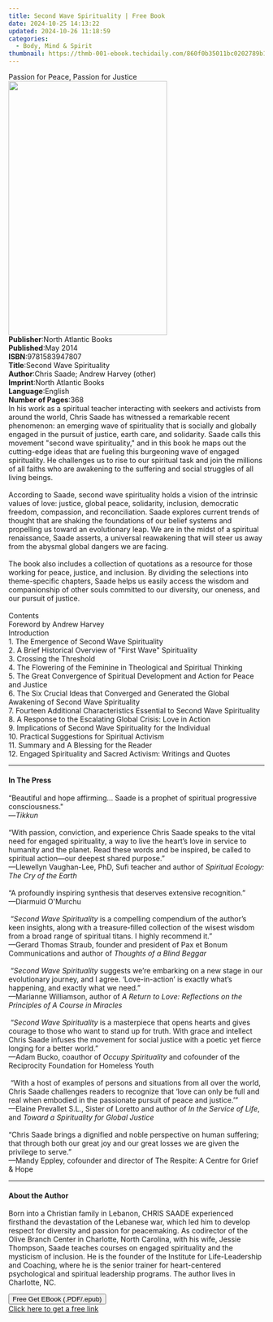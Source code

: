 ```yaml
---
title: Second Wave Spirituality | Free Book
date: 2024-10-25 14:13:22
updated: 2024-10-26 11:18:59
categories:
  - Body, Mind & Spirit
thumbnail: https://thmb-001-ebook.techidaily.com/860f0b35011bc0202789b12398ce2bb0aaa60ba9ca3fd5af22e1f037f08841df.jpg
---
```

<main id="book-container">
  <div class="flex flex-col">
    <div class="book-brief flex-1 py-6 px-4 sm:p-6 md:py-10 md:px-8">
      <!-- brief-->
      <div class="book-brief-main">Passion for Peace, Passion for Justice</div>
    </div>
    <div
      class="book-meta-info flex-1 grid gap-4 col-start-1 col-end-3 row-start-1 sm:mb-6 sm:grid-cols-4 lg:gap-6 lg:col-start-2 lg:row-end-6 lg:row-span-6 lg:mb-0"
    >
      <div
        class="book-meta-info-left place-content-center mt-4 p-4 text-sm leading-6 col-start-2 col-span-2 dark:text-slate-400"
      >
        <img
          class="w-full h-500 object-cover rounded-lg sm:h-255 sm:col-span-2 lg:col-span-full"
          src="https://img-001-ebook.techidaily.com/fbe9078be068f76afe9b7485029db68d19674d140557b70ff2b7985833aca0d6.jpg"
          alt=""
          width="312"
          height="500"
        />
      </div>
      <div
        class="book-meta-info-right mt-2 col-start-1 row-start-2 col-span-3 self-center"
      >
        <!-- meta data  -->
        <div class="flex flex-col px-4 md:px-8">
          <div class="flex-1">
            <strong>Publisher</strong>:<span class="px-2"
              >North Atlantic Books</span
            >
          </div>
          <div class="flex-1">
            <strong>Published</strong>:<span class="px-2">May 2014</span>
          </div>
          <div class="flex-1">
            <strong>ISBN</strong>:<span class="px-2">9781583947807</span>
          </div>
          <div class="flex-1">
            <strong>Title</strong>:<span class="px-2"
              >Second Wave Spirituality</span
            >
          </div>
          <div class="flex-1">
            <strong>Author</strong>:<span class="px-2"
              >Chris Saade; Andrew Harvey (other)</span
            >
          </div>
          <div class="flex-1">
            <strong>Imprint</strong>:<span class="px-2"
              >North Atlantic Books</span
            >
          </div>
          <div class="flex-1">
            <strong>Language</strong>:<span class="px-2">English</span>
          </div>
          <div class="flex-1">
            <strong>Number of Pages</strong>:<span class="px-2">368</span>
          </div>
        </div>
      </div>
    </div>
    <div class="book-description flex-1 py-6 px-4 sm:p-6 md:py-10 md:px-8">
      <div class="book-description-main">
        <div accordion-content="" id="description">
          In his work as a spiritual teacher interacting with seekers and
          activists from around the world, Chris Saade has witnessed a
          remarkable recent phenomenon: an emerging wave of spirituality that is
          socially and globally engaged in the pursuit of justice, earth care,
          and solidarity. Saade calls this movement "second wave spirituality,"
          and in this book he maps out the cutting-edge ideas that are fueling
          this burgeoning wave of engaged spirituality. He challenges us to rise
          to our spiritual task and join the millions of all faiths who are
          awakening to the suffering and social struggles of all living beings.
          <br /><br />According to Saade, second wave spirituality holds a
          vision of the intrinsic values of love: justice, global peace,
          solidarity, inclusion, democratic freedom, compassion, and
          reconciliation. Saade explores current trends of thought that are
          shaking the foundations of our belief systems and propelling us toward
          an evolutionary leap. We are in the midst of a spiritual renaissance,
          Saade asserts, a universal reawakening that will steer us away from
          the abysmal global dangers we are facing.<br /><br />The book also
          includes a collection of quotations as a resource for those working
          for peace, justice, and inclusion. By dividing the selections into
          theme-specific chapters, Saade helps us easily access the wisdom and
          companionship of other souls committed to our diversity, our oneness,
          and our pursuit of justice.<br /><br />Contents<br />Foreword by
          Andrew Harvey<br />Introduction<br />1. The Emergence of Second Wave
          Spirituality<br />2. A Brief Historical Overview of "First Wave"
          Spirituality<br />3. Crossing the Threshold<br />4. The Flowering of
          the Feminine in Theological and Spiritual Thinking<br />5. The Great
          Convergence of Spiritual Development and Action for Peace and
          Justice<br />6. The Six Crucial Ideas that Converged and Generated the
          Global Awakening of Second Wave Spirituality<br />7. Fourteen
          Additional Characteristics Essential to Second Wave Spirituality<br />8.
          A Response to the Escalating Global Crisis: Love in Action<br />9.
          Implications of Second Wave Spirituality for the Individual<br />10.
          Practical Suggestions for Spiritual Activism<br />11. Summary and A
          Blessing for the Reader<br />12. Engaged Spirituality and Sacred
          Activism: Writings and Quotes
        </div>
        <div class="accordion-fader"></div>
      </div>
    </div>
    <div class="book-excerpts flex-1 py-6 px-4 sm:p-6 md:py-10 md:px-8">
      <!-- excerpts-->
      <div class="book-excerpts-main">
        <hr />
        <h4 class="placeholder placeholder-heading">
          <span>In The Press</span>
        </h4>
        <p>
          “Beautiful and hope affirming... Saade is a prophet of spiritual
          progressive consciousness."&nbsp;<br />—<i>Tikkun</i
          ><br />&nbsp;<br />“With passion, conviction, and experience Chris
          Saade speaks to the vital need for engaged spirituality, a way to live
          the heart’s love in service to humanity and the planet. Read these
          words and be inspired, be called to spiritual action—our deepest
          shared purpose.”<br />
          —Llewellyn Vaughan-Lee, PhD, Sufi teacher and author of
          <i>Spiritual Ecology: The Cry of the Earth</i><br />
          &nbsp;<br />
          “A profoundly inspiring synthesis that deserves extensive
          recognition.”<br />
          —Diarmuid O'Murchu<br />
          &nbsp;<br />
          &nbsp;“<i>Second Wave Spirituality</i> is a compelling compendium of
          the author’s keen insights, along with a treasure-filled collection of
          the wisest wisdom from a broad range of spiritual titans. I highly
          recommend it.”<br />
          —Gerard Thomas Straub, founder and president of Pax et Bonum
          Communications and author of&nbsp;<i>Thoughts of a Blind Beggar</i
          ><br />
          <i>&nbsp;</i><br />
          &nbsp;“<i>Second Wave Spirituality</i> suggests we’re embarking on a
          new stage in our evolutionary journey, and I
          agree.&nbsp;‘Love-in-action’ is exactly what’s happening, and exactly
          what we need.”<br />
          —Marianne Williamson, author of
          <i
            >A Return to Love: Reflections on the Principles of A Course in
            Miracles</i
          ><br />
          &nbsp;<br />
          &nbsp;“<i>Second Wave Spirituality&nbsp;</i>is a masterpiece that
          opens hearts and gives courage to those who want to stand up for
          truth. With grace and intellect Chris Saade infuses the movement for
          social justice with a poetic yet fierce longing for a better
          world.”<br />
          —Adam Bucko, coauthor of&nbsp;<i>Occupy Spirituality&nbsp;</i>and
          cofounder of the Reciprocity Foundation for Homeless Youth<br />
          &nbsp;<br />
          &nbsp;“With a host of examples of persons and situations from all over
          the world, Chris Saade challenges readers to recognize that ‘love can
          only be full and real when embodied in the passionate pursuit of peace
          and justice.’”&nbsp;&nbsp;<br />
          —Elaine Prevallet S.L., Sister of Loretto and author of&nbsp;<i
            >In the Service of Life</i
          >, and <i>Toward a Spirituality for Global Justice</i><br />
          &nbsp;<br />
          “Chris Saade brings a dignified and noble perspective on human
          suffering; that through both&nbsp;our great joy&nbsp;and our great
          losses we are given the privilege to serve.” <br />
          —Mandy Eppley, cofounder and director of The&nbsp;Respite: A Centre
          for Grief &amp; Hope
        </p>
      </div>
    </div>
    <div class="book-about-author flex-1 py-6 px-4 sm:p-6 md:py-10 md:px-8">
      <!-- about author-->
      <div class="book-main-author-main">
        <hr />
        <h4 class="placeholder placeholder-heading">
          <span>About the Author</span>
        </h4>
        <p>
          Born into a Christian family in Lebanon, CHRIS SAADE experienced
          firsthand the devastation of the Lebanese war, which led him to
          develop respect for diversity and passion for peacemaking. As
          codirector of the Olive Branch Center in Charlotte, North Carolina,
          with his wife, Jessie Thompson, Saade teaches courses on engaged
          spirituality and the mysticism of inclusion. He is the founder of the
          Institute for Life-Leadership and Coaching, where he is the senior
          trainer for heart-centered psychological and spiritual leadership
          programs. The author lives in Charlotte, NC.
        </p>
      </div>
    </div>
    <div class="book-free-get flex-1 py-6 px-4 sm:p-6 md:py-10 md:px-8">
      <button
        id="btn-free-get"
        class="bg-blue-500 hover:bg-blue-700 text-white font-bold py-2 px-4 rounded"
      >
        Free Get EBook (.PDF/.epub)
      </button>
      <div id="countdown-display" class="px-2 text-lg mt-2"></div>
      <a
        id="free-link"
        class="hidden bg-blue-500 hover:bg-blue-700 text-white font-bold py-2 px-4 rounded"
        href="https://www.ebooks.com/en-us/book/1568974/second-wave-spirituality/chris-saade/"
        target="_blank"
        >Click here to get a free link</a
      >
    </div>
    <script>
      let countdownTime = 0;
      let countdownInterval = null;
      document
        .getElementById('btn-free-get')
        .addEventListener('click', startCountdown);
      function startCountdown() {
        countdownTime = new Date().getTime() + 60000 * 3;
        countdownInterval = setInterval(updateCountdown, 1000);
        document.getElementById('btn-free-get').disabled = true;
        document
          .getElementById('btn-free-get')
          .classList.add('bg-gray-500', 'cursor-not-allowed');
      }
      function updateCountdown() {
        let currentTime = new Date().getTime();
        let timeLeft = countdownTime - currentTime;
        let secondsLeft = Math.floor(timeLeft / 1000);
        document.getElementById('countdown-display').innerHTML =
          `Remaining time: ${secondsLeft} seconds.`;
        if (secondsLeft <= 0) {
          clearInterval(countdownInterval);
          document.getElementById('btn-free-get').classList.add('hidden');
          document.getElementById('free-link').classList.remove('hidden');
          document.getElementById('countdown-display').innerHTML = '';
        }
      }
    </script>
  </div>
</main>
